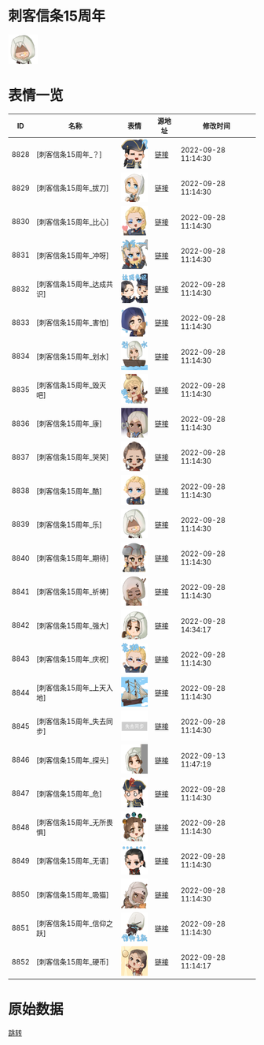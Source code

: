 # 刺客信条15周年

<img src="./cover.png" height="60" alt="cover" />

# 表情一览

|ID|名称|表情|源地址|修改时间|
|----|----|----|----|----|
|8828|[刺客信条15周年_？]|<img src="./pic/008828_%5B刺客信条15周年_？%5D.png" height="60" alt="？"/>|[链接](http://i0.hdslb.com/bfs/emote/d068c0a6e24e35e7928b211759a9aab8a3ba182a.png)|2022-09-28 11:14:30|
|8829|[刺客信条15周年_拔刀]|<img src="./pic/008829_%5B刺客信条15周年_拔刀%5D.png" height="60" alt="拔刀"/>|[链接](http://i0.hdslb.com/bfs/emote/0fd4480629847500e9bb4b7929085150c4ae7a8c.png)|2022-09-28 11:14:30|
|8830|[刺客信条15周年_比心]|<img src="./pic/008830_%5B刺客信条15周年_比心%5D.png" height="60" alt="比心"/>|[链接](http://i0.hdslb.com/bfs/emote/7f11cf4382b2ae9d5230a8974e58b0ed85bc7913.png)|2022-09-28 11:14:30|
|8831|[刺客信条15周年_冲呀]|<img src="./pic/008831_%5B刺客信条15周年_冲呀%5D.png" height="60" alt="冲呀"/>|[链接](http://i0.hdslb.com/bfs/emote/0fabc82da7c61db585ef8798c3872d4156d58932.png)|2022-09-28 11:14:30|
|8832|[刺客信条15周年_达成共识]|<img src="./pic/008832_%5B刺客信条15周年_达成共识%5D.png" height="60" alt="达成共识"/>|[链接](http://i0.hdslb.com/bfs/emote/ef9f113c578e83a1254712d99a7d58ee59dcd174.png)|2022-09-28 11:14:30|
|8833|[刺客信条15周年_害怕]|<img src="./pic/008833_%5B刺客信条15周年_害怕%5D.png" height="60" alt="害怕"/>|[链接](http://i0.hdslb.com/bfs/emote/b71e3a9194d4a453b4f7378c6c6dfb7870eb1ec0.png)|2022-09-28 11:14:30|
|8834|[刺客信条15周年_划水]|<img src="./pic/008834_%5B刺客信条15周年_划水%5D.png" height="60" alt="划水"/>|[链接](http://i0.hdslb.com/bfs/emote/4241802711b53d0833c36a5f3ebc6e75af676adc.png)|2022-09-28 11:14:30|
|8835|[刺客信条15周年_毁灭吧]|<img src="./pic/008835_%5B刺客信条15周年_毁灭吧%5D.png" height="60" alt="毁灭吧"/>|[链接](http://i0.hdslb.com/bfs/emote/ca608398935129d1e2b9f4493065bb8c6bc69f3c.png)|2022-09-28 11:14:30|
|8836|[刺客信条15周年_康]|<img src="./pic/008836_%5B刺客信条15周年_康%5D.png" height="60" alt="康"/>|[链接](http://i0.hdslb.com/bfs/emote/baa437b9be64276e8e7a5b83aff5de174a74389b.png)|2022-09-28 11:14:30|
|8837|[刺客信条15周年_哭哭]|<img src="./pic/008837_%5B刺客信条15周年_哭哭%5D.png" height="60" alt="哭哭"/>|[链接](http://i0.hdslb.com/bfs/emote/6e12675028fb6ccb997493c36d705beb20a17d44.png)|2022-09-28 11:14:30|
|8838|[刺客信条15周年_酷]|<img src="./pic/008838_%5B刺客信条15周年_酷%5D.png" height="60" alt="酷"/>|[链接](http://i0.hdslb.com/bfs/emote/23091d8a3ecffcd01e7121605ce2a0ac2c72d69d.png)|2022-09-28 11:14:30|
|8839|[刺客信条15周年_乐]|<img src="./pic/008839_%5B刺客信条15周年_乐%5D.png" height="60" alt="乐"/>|[链接](http://i0.hdslb.com/bfs/emote/18224d07df1b8eaef27b6cfb95a52650ef0b7851.png)|2022-09-28 11:14:30|
|8840|[刺客信条15周年_期待]|<img src="./pic/008840_%5B刺客信条15周年_期待%5D.png" height="60" alt="期待"/>|[链接](http://i0.hdslb.com/bfs/emote/ed79cf32509b01257b6254af29b8af4f33bfafbc.png)|2022-09-28 11:14:30|
|8841|[刺客信条15周年_祈祷]|<img src="./pic/008841_%5B刺客信条15周年_祈祷%5D.png" height="60" alt="祈祷"/>|[链接](http://i0.hdslb.com/bfs/emote/f76f6d5eefebd25c297bb5c99133397e7d1a17f7.png)|2022-09-28 11:14:30|
|8842|[刺客信条15周年_强大]|<img src="./pic/008842_%5B刺客信条15周年_强大%5D.png" height="60" alt="强大"/>|[链接](http://i0.hdslb.com/bfs/emote/8cb4a15678ac6d0d2e31cfd650c16a3c974a8d3a.png)|2022-09-28 14:34:17|
|8843|[刺客信条15周年_庆祝]|<img src="./pic/008843_%5B刺客信条15周年_庆祝%5D.png" height="60" alt="庆祝"/>|[链接](http://i0.hdslb.com/bfs/emote/f2807ce8741ea8c3557e8dd6836de2a73ab084f0.png)|2022-09-28 11:14:30|
|8844|[刺客信条15周年_上天入地]|<img src="./pic/008844_%5B刺客信条15周年_上天入地%5D.png" height="60" alt="上天入地"/>|[链接](http://i0.hdslb.com/bfs/emote/fe173912dff3acbc3e8d941b32da612f67f5f885.png)|2022-09-28 11:14:30|
|8845|[刺客信条15周年_失去同步]|<img src="./pic/008845_%5B刺客信条15周年_失去同步%5D.png" height="60" alt="失去同步"/>|[链接](http://i0.hdslb.com/bfs/emote/99a609697d9c996cac2887885e8c96f6fe2ff750.png)|2022-09-28 11:14:30|
|8846|[刺客信条15周年_探头]|<img src="./pic/008846_%5B刺客信条15周年_探头%5D.png" height="60" alt="探头"/>|[链接](http://i0.hdslb.com/bfs/emote/1fcc5493d12f893a070460e20111bbff7292b522.png)|2022-09-13 11:47:19|
|8847|[刺客信条15周年_危]|<img src="./pic/008847_%5B刺客信条15周年_危%5D.png" height="60" alt="危"/>|[链接](http://i0.hdslb.com/bfs/emote/4f14d8d15bbe67ae50d90b0bf7a6cf8fb7771d8c.png)|2022-09-28 11:14:30|
|8848|[刺客信条15周年_无所畏惧]|<img src="./pic/008848_%5B刺客信条15周年_无所畏惧%5D.png" height="60" alt="无所畏惧"/>|[链接](http://i0.hdslb.com/bfs/emote/f0900aebd1b793e2525513210513a82287f6e141.png)|2022-09-28 11:14:30|
|8849|[刺客信条15周年_无语]|<img src="./pic/008849_%5B刺客信条15周年_无语%5D.png" height="60" alt="无语"/>|[链接](http://i0.hdslb.com/bfs/emote/231e16a713db80ae65fd8acdf4a41974c16b3c3e.png)|2022-09-28 11:14:30|
|8850|[刺客信条15周年_吸猫]|<img src="./pic/008850_%5B刺客信条15周年_吸猫%5D.png" height="60" alt="吸猫"/>|[链接](http://i0.hdslb.com/bfs/emote/8542896d4bef4fda0ee5555babbe90706e23a1f3.png)|2022-09-28 11:14:30|
|8851|[刺客信条15周年_信仰之跃]|<img src="./pic/008851_%5B刺客信条15周年_信仰之跃%5D.png" height="60" alt="信仰之跃"/>|[链接](http://i0.hdslb.com/bfs/emote/8f39f4c0154dd0bb51b755108ce46fc7b3e98553.png)|2022-09-28 11:14:30|
|8852|[刺客信条15周年_硬币]|<img src="./pic/008852_%5B刺客信条15周年_硬币%5D.png" height="60" alt="硬币"/>|[链接](http://i0.hdslb.com/bfs/emote/e8c30277f09e9b98309c3e4c7bf83b53c5c91784.png)|2022-09-28 11:14:17|

# 原始数据

[跳转](./raw.json)

